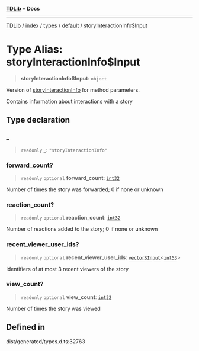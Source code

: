[**TDLib**](../../../../../../README.md) • **Docs**

***

[TDLib](../../../../../../modules.md) / [index](../../../../../README.md) / [types](../../../README.md) / [default](../README.md) / storyInteractionInfo$Input

# Type Alias: storyInteractionInfo$Input

> **storyInteractionInfo$Input**: `object`

Version of [storyInteractionInfo](storyInteractionInfo-1.md) for method parameters.

Contains information about interactions with a story

## Type declaration

### \_

> `readonly` **\_**: `"storyInteractionInfo"`

### forward\_count?

> `readonly` `optional` **forward\_count**: [`int32`](int32-1.md)

Number of times the story was forwarded; 0 if none or unknown

### reaction\_count?

> `readonly` `optional` **reaction\_count**: [`int32`](int32-1.md)

Number of reactions added to the story; 0 if none or unknown

### recent\_viewer\_user\_ids?

> `readonly` `optional` **recent\_viewer\_user\_ids**: [`vector$Input`](vector$Input.md)\<[`int53`](int53-1.md)\>

Identifiers of at most 3 recent viewers of the story

### view\_count?

> `readonly` `optional` **view\_count**: [`int32`](int32-1.md)

Number of times the story was viewed

## Defined in

dist/generated/types.d.ts:32763

